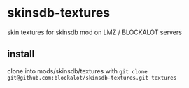 # skinsdb-textures
skin textures for skinsdb mod on LMZ / BLOCKALOT servers

## install

clone into mods/skinsdb/textures with `git clone git@github.com:blockalot/skinsdb-textures.git textures`
